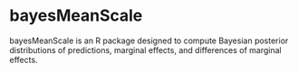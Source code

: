# bayesMeanScale
bayesMeanScale is an R package designed to compute Bayesian posterior distributions of predictions, marginal effects, and differences of marginal effects.
